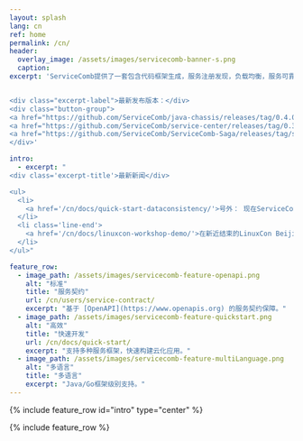 ```yaml
---
layout: splash
lang: cn
ref: home
permalink: /cn/
header:
  overlay_image: /assets/images/servicecomb-banner-s.png
  caption:
excerpt: 'ServiceComb提供了一套包含代码框架生成，服务注册发现，负载均衡，服务可靠性（容错熔断，限流降级，调用链追踪）等功能的微服务框架。


<div class="excerpt-label">最新发布版本：</div>
<div class="button-group">
<a href="https://github.com/ServiceComb/java-chassis/releases/tag/0.4.0" class="home-button btn--info">Java开发包 v0.4.0</a>
<a href="https://github.com/ServiceComb/service-center/releases/tag/0.3.0" class="home-button btn--info">服务中心 v0.3.0</a>
<a href="https://github.com/ServiceComb/ServiceComb-Saga/releases/tag/saga-0.0.2" class="home-button btn--info">Saga v0.0.2</a>
</div>'

intro:
  - excerpt: "
<div class='excerpt-title'>最新新闻</div>

<ul>
  <li>
    <a href='/cn/docs/quick-start-dataconsistency/'>号外： 现在ServiceComb提供了微服务场景下的数据一致性解决方案Saga！</a>
  </li>
  <li class='line-end'>
    <a href='/cn/docs/linuxcon-workshop-demo/'>在新近结束的LinuxCon Beijing 2017大会上，ServiceComb举办了一次 workshop向大家展示如何使用ServiceComb构建一个云化应用。</a>
  </li>
</ul>"

feature_row:
  - image_path: /assets/images/servicecomb-feature-openapi.png
    alt: "标准"
    title: "服务契约"
    url: /cn/users/service-contract/
    excerpt: "基于 [OpenAPI](https://www.openapis.org) 的服务契约保障。"
  - image_path: /assets/images/servicecomb-feature-quickstart.png
    alt: "高效"
    title: "快速开发"
    url: /cn/docs/quick-start/
    excerpt: "支持多种服务框架，快速构建云化应用。"
  - image_path: /assets/images/servicecomb-feature-multiLanguage.png
    alt: "多语言"
    title: "多语言"
    excerpt: "Java/Go框架级别支持。"
---
```


{% include feature_row id="intro" type="center" %}

<div class="normal-feature-row">
{% include feature_row %}
</div>
